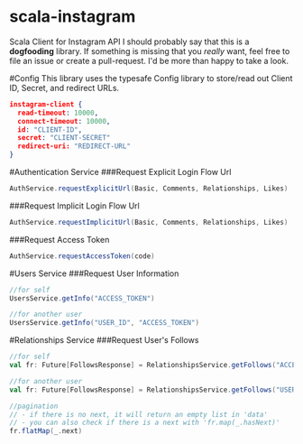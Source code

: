 scala-instagram
===============

Scala Client for Instagram API
I should probably say that this is a **dogfooding** library. If something is missing that you *really* want, feel free to file an issue or create a pull-request. I'd be more than happy to take a look.

#Config
This library uses the typesafe Config library to store/read out Client ID, Secret, and redirect URLs.
```json
instagram-client {
  read-timeout: 10000,
  connect-timeout: 10000,
  id: "CLIENT-ID",
  secret: "CLIENT-SECRET"
  redirect-uri: "REDIRECT-URL"
}
```

#Authentication Service
###Request Explicit Login Flow Url
```scala
AuthService.requestExplicitUrl(Basic, Comments, Relationships, Likes)
```

###Request Implicit Login Flow Url
```scala
AuthService.requestImplicitUrl(Basic, Comments, Relationships, Likes)
```

###Request Access Token
```scala
AuthService.requestAccessToken(code)
```

#Users Service
###Request User Information
```scala
//for self
UsersService.getInfo("ACCESS_TOKEN")

//for another user
UsersService.getInfo("USER_ID", "ACCESS_TOKEN")
```

#Relationships Service
###Request User's Follows
```scala
//for self
val fr: Future[FollowsResponse] = RelationshipsService.getFollows("ACCESS_TOKEN")

//for another user
val fr: Future[FollowsResponse] = RelationshipsService.getFollows("USER_ID", "ACCESS_TOKEN")

//pagination
// - if there is no next, it will return an empty list in 'data'
// - you can also check if there is a next with 'fr.map(_.hasNext)'
fr.flatMap(_.next)
```
